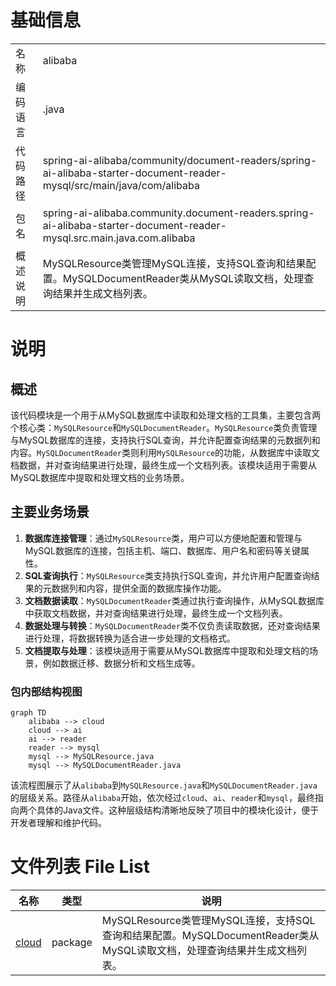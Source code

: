 # 基础信息

|      |      |
|------|------|
| 名称 | alibaba |
| 编码语言 | .java |
| 代码路径 | spring-ai-alibaba/community/document-readers/spring-ai-alibaba-starter-document-reader-mysql/src/main/java/com/alibaba |
| 包名 | spring-ai-alibaba.community.document-readers.spring-ai-alibaba-starter-document-reader-mysql.src.main.java.com.alibaba |
| 概述说明 | MySQLResource类管理MySQL连接，支持SQL查询和结果配置。MySQLDocumentReader类从MySQL读取文档，处理查询结果并生成文档列表。 |

# 说明

## 概述
该代码模块是一个用于从MySQL数据库中读取和处理文档的工具集，主要包含两个核心类：`MySQLResource`和`MySQLDocumentReader`。`MySQLResource`类负责管理与MySQL数据库的连接，支持执行SQL查询，并允许配置查询结果的元数据列和内容。`MySQLDocumentReader`类则利用`MySQLResource`的功能，从数据库中读取文档数据，并对查询结果进行处理，最终生成一个文档列表。该模块适用于需要从MySQL数据库中提取和处理文档的业务场景。

## 主要业务场景
1. **数据库连接管理**：通过`MySQLResource`类，用户可以方便地配置和管理与MySQL数据库的连接，包括主机、端口、数据库、用户名和密码等关键属性。
2. **SQL查询执行**：`MySQLResource`类支持执行SQL查询，并允许用户配置查询结果的元数据列和内容，提供全面的数据库操作功能。
3. **文档数据读取**：`MySQLDocumentReader`类通过执行查询操作，从MySQL数据库中获取文档数据，并对查询结果进行处理，最终生成一个文档列表。
4. **数据处理与转换**：`MySQLDocumentReader`类不仅负责读取数据，还对查询结果进行处理，将数据转换为适合进一步处理的文档格式。
5. **文档提取与处理**：该模块适用于需要从MySQL数据库中提取和处理文档的场景，例如数据迁移、数据分析和文档生成等。


### 包内部结构视图

```mermaid
graph TD
    alibaba --> cloud
    cloud --> ai
    ai --> reader
    reader --> mysql
    mysql --> MySQLResource.java
    mysql --> MySQLDocumentReader.java
```

该流程图展示了从`alibaba`到`MySQLResource.java`和`MySQLDocumentReader.java`的层级关系。路径从`alibaba`开始，依次经过`cloud`、`ai`、`reader`和`mysql`，最终指向两个具体的Java文件。这种层级结构清晰地反映了项目中的模块化设计，便于开发者理解和维护代码。

# 文件列表 File List

| 名称   | 类型  | 说明 |
|-------|------|-------------|
| [cloud](cloud/_module.md) | package | MySQLResource类管理MySQL连接，支持SQL查询和结果配置。MySQLDocumentReader类从MySQL读取文档，处理查询结果并生成文档列表。 |



